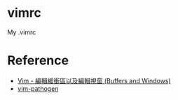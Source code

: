 vimrc
=====

My .vimrc

Reference
=========
* [Vim - 編輯緩衝區以及編輯視窗 (Buffers and Windows)](http://www.openfoundry.org/tw/tech-column/2383-vim--buffers-and-windows)
* [vim-pathogen](https://github.com/tpope/vim-pathogen)

